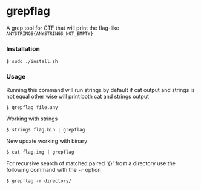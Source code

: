 # grepflag
A grep tool for CTF that will print the flag-like `ANYSTRINGS{ANYSTRINGS_NOT_EMPTY}`

### Installation 
```
$ sudo ./install.sh
```

### Usage

Running this command will run strings by default if cat output and strings is not equal other wise will print both cat and strings output
```
$ grepflag file.any
```


Working with strings
```
$ strings flag.bin | grepflag
```

New update working with binary
```
$ cat flag.img | grepflag
```

For recursive search of matched paired '{}' from a directory use the following command with the `-r` option
```
$ grepflag -r directory/
```
